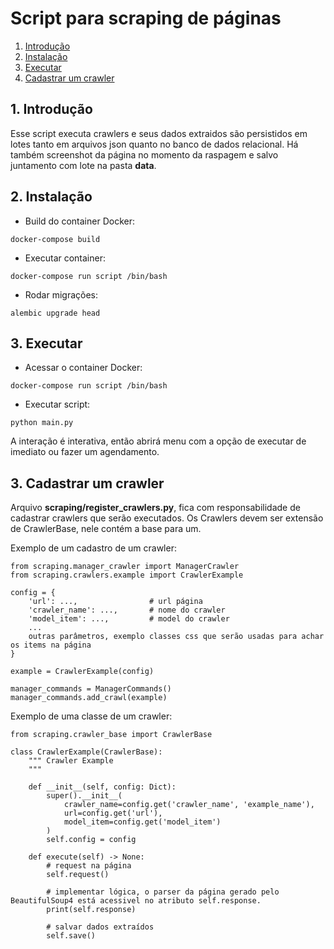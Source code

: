 # Script para scraping de páginas

1. [Introdução](#introducao)
2. [Instalação](#instalacao)
3. [Executar](#executar)
4. [Cadastrar um crawler](#cadastro)


<div id="introducao">
<h2>1. Introdução</h2> 

Esse script executa crawlers e seus dados extraidos são persistidos em lotes tanto em arquivos json quanto no banco de dados relacional. Há também screenshot da página no momento da raspagem e salvo juntamento com lote na pasta **data**.

</div>


<div id="instalacao">
<h2>2. Instalação</h2> 

- Build do container Docker:
``` 
docker-compose build
```

- Executar container:
```
docker-compose run script /bin/bash
```

- Rodar migrações:
```
alembic upgrade head
```

</div>

<div id="executar">
<h2>3. Executar</h2>

- Acessar o container Docker:
``` 
docker-compose run script /bin/bash
```

- Executar script:
```
python main.py
```

A interação é interativa, então abrirá menu com a opção de executar de imediato ou fazer um agendamento.

</div>

<div id="cadastro">
<h2>3. Cadastrar um crawler</h2>

Arquivo **scraping/register_crawlers.py**, fica com responsabilidade de cadastrar crawlers que serão executados.
Os Crawlers devem ser extensão de CrawlerBase, nele contém a base para um.

Exemplo de um cadastro de um crawler:
```
from scraping.manager_crawler import ManagerCrawler
from scraping.crawlers.example import CrawlerExample

config = {
    'url': ...,                # url página 
    'crawler_name': ...,       # nome do crawler
    'model_item': ...,         # model do crawler
    ...
    outras parâmetros, exemplo classes css que serão usadas para achar os items na página
}

example = CrawlerExample(config)

manager_commands = ManagerCommands()
manager_commands.add_crawl(example)
```

Exemplo de uma classe de um crawler:
```
from scraping.crawler_base import CrawlerBase

class CrawlerExample(CrawlerBase):
    """ Crawler Example
    """

    def __init__(self, config: Dict):
        super().__init__(
            crawler_name=config.get('crawler_name', 'example_name'),
            url=config.get('url'),
            model_item=config.get('model_item')
        )
        self.config = config

    def execute(self) -> None:
        # request na página
        self.request()
        
        # implementar lógica, o parser da página gerado pelo BeautifulSoup4 está acessivel no atributo self.response.
        print(self.response)

        # salvar dados extraídos
        self.save()
```
</div>